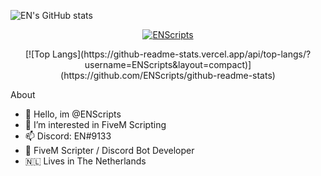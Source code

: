 ![EN's GitHub stats](https://github-readme-stats.vercel.app/api?username=ENScripts&show_icons=true&theme=dracula)

  <p align="center">
    <a href="https://discord.com/users/822065286109724743">
        <img title="ENScripts" alt="ENScripts" src="https://discord.c99.nl/widget/theme-2/822065286109724743.png"/>
    </a>
</p>

<p align="center">
    [![Top Langs](https://github-readme-stats.vercel.app/api/top-langs/?username=ENScripts&layout=compact)](https://github.com/ENScripts/github-readme-stats)
</p>

About 
- 👋 Hello, im @ENScripts
- 👀 I’m interested in FiveM Scripting
- 📫 Discord: EN#9133
- 👋 FiveM Scripter / Discord Bot Developer
- 🇳🇱 Lives in The Netherlands
